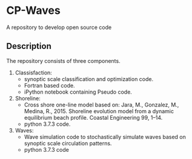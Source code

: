 # CP-Waves
A repository to develop open source code

## Description
The repository consists of three components.

1. Classisfaction:
	* 	synoptic scale classification and optimization code.
	*  Fortran based code.
	*  iPython notebook containing Pseudo code.
2. Shoreline:
	* Cross shore one-line model based on: Jara, M., Gonzalez, M., Medina, R., 2015. Shoreline evolution model from a dynamic equilibrium beach profile. Coastal Engineering 99, 1–14. 
	* python 3.7.3 code.
3. Waves:
	*  Wave simulation code to stochastically simulate waves based on synoptic scale circulation patterns.
	*  python 3.7.3 code

